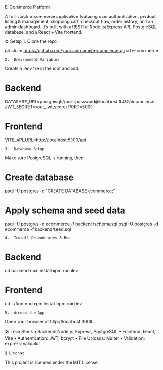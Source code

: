 E-Commerce Platform

A full-stack e-commerce application featuring user authentication, product listing & management, shopping cart, checkout flow, order history, and an admin dashboard. It’s built with a RESTful Node.js/Express API, PostgreSQL database, and a React + Vite frontend.

⚙️ Setup
	1.	Clone the repo

git clone https://github.com/yourusername/e-commerce.git
cd e-commerce


	2.	Environment Variables
Create a .env file in the root and add:

# Backend
DATABASE_URL=postgresql://user:password@localhost:5432/ecommerce
JWT_SECRET=your_jwt_secret
PORT=5000

# Frontend
VITE_API_URL=http://localhost:5000/api


	3.	Database Setup
Make sure PostgreSQL is running, then:

# Create database
psql -U postgres -c "CREATE DATABASE ecommerce;"

# Apply schema and seed data
psql -U postgres -d ecommerce -f backend/schema.sql
psql -U postgres -d ecommerce -f backend/seed.sql


	4.	Install Dependencies & Run

# Backend
cd backend
npm install
npm run dev

# Frontend
cd ../frontend
npm install
npm run dev


	5.	Access the App
Open your browser at http://localhost:3000.

🛠️ Tech Stack
	•	Backend: Node.js, Express, PostgreSQL
	•	Frontend: React, Vite
	•	Authentication: JWT, bcrypt
	•	File Uploads: Multer
	•	Validation: express-validator

📄 License

This project is licensed under the MIT License.